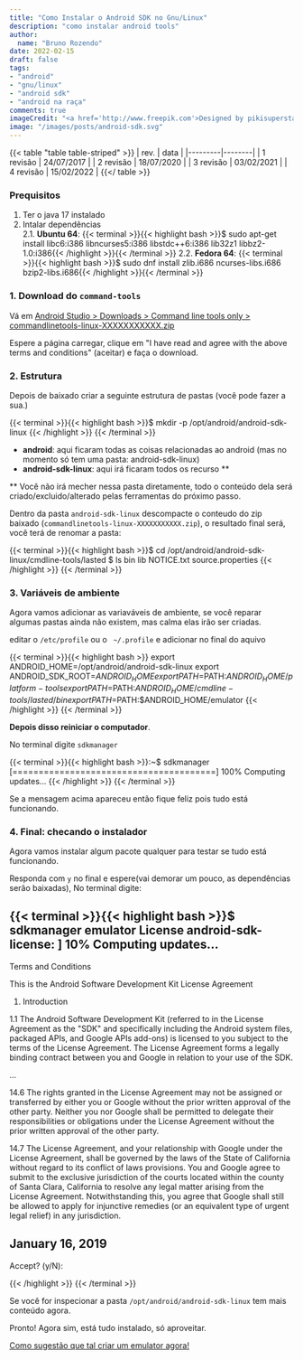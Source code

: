 ```yaml
---
title: "Como Instalar o Android SDK no Gnu/Linux"
description: "como instalar android tools"
author:
  name: "Bruno Rozendo"
date: 2022-02-15
draft: false
tags:
- "android"
- "gnu/linux"
- "android sdk"
- "android na raça"
comments: true
imageCredit: "<a href='http://www.freepik.com'>Designed by pikisuperstar / Freepik</a>"
image: "/images/posts/android-sdk.svg"
---
```



{{< table "table table-striped" >}}
| rev.  | data |
|---------|--------|
| 1 revisão      | 24/07/2017    |
| 2 revisão      | 18/07/2020    |
| 3 revisão      | 03/02/2021    |
| 4 revisão      | 15/02/2022    |
{{</ table >}}


### Prequisitos

 1. Ter o java 17 instalado
 2. Intalar dependências\
    2.1. __Ubuntu 64__:
    {{< terminal >}}{{< highlight bash >}}$ sudo apt-get install libc6:i386 libncurses5:i386 libstdc++6:i386 lib32z1 libbz2-1.0:i386{{< /highlight >}}{{< /terminal >}}
    2.2. __Fedora 64__:
    {{< terminal >}}{{< highlight bash >}}$ sudo dnf install zlib.i686 ncurses-libs.i686 bzip2-libs.i686{{< /highlight >}}{{< /terminal >}}


### 1. Download do `command-tools`


Vá em [Android Studio > Downloads > Command line tools only > commandlinetools-linux-XXXXXXXXXXX.zip](https://developer.android.com/studio#command-tools)

Espere a página carregar, clique em "I have read and agree with the above terms and conditions" (aceitar) e  faça o download.


### 2. Estrutura

Depois de baixado criar a seguinte estrutura de pastas (você pode fazer a sua.)


{{< terminal >}}{{< highlight bash >}}$ mkdir -p /opt/android/android-sdk-linux
{{< /highlight >}}
{{< /terminal >}}


 - __android__: aqui ficaram todas as coisas relacionadas ao android (mas no momento só tem uma pasta: android-sdk-linux)
 - __android-sdk-linux__: aqui irá ficaram todos os recurso **

** Você não irá mecher nessa pasta diretamente, todo o conteúdo dela será criado/excluido/alterado pelas ferramentas do próximo passo.



Dentro da pasta `android-sdk-linux` descompacte o conteudo do zip baixado (`commandlinetools-linux-XXXXXXXXXXX.zip`), o resultado final será, você terá de renomar a pasta:

{{< terminal >}}{{< highlight bash >}}$ cd /opt/android/android-sdk-linux/cmdline-tools/lasted
$ ls
bin  lib  NOTICE.txt  source.properties
{{< /highlight >}}
{{< /terminal >}}


### 3. Variáveis de ambiente


Agora vamos adicionar as variaváveis de ambiente, se você reparar algumas pastas ainda não existem, mas calma elas irão ser criadas.

editar o `/etc/profile` ou o ` ~/.profile` e adicionar no final do aquivo

{{< terminal >}}{{< highlight bash >}}
export ANDROID_HOME=/opt/android/android-sdk-linux
export ANDROID_SDK_ROOT=$ANDROID_HOME
export PATH=$PATH:$ANDROID_HOME/platform-tools
export PATH=$PATH:$ANDROID_HOME/cmdline-tools/lasted/bin
export PATH=$PATH:$ANDROID_HOME/emulator
{{< /highlight >}}
{{< /terminal >}}


__Depois disso reiniciar o computador__.



No terminal digite `sdkmanager`


{{< terminal >}}{{< highlight bash >}}:~$ sdkmanager
[=======================================] 100% Computing updates...
{{< /highlight >}}
{{< /terminal >}}



Se a mensagem acima apareceu então fique feliz pois tudo está funcionando.


### 4. Final: checando o instalador

Agora vamos instalar algum pacote qualquer para testar se tudo está funcionando.

Responda com `y` no final e espere(vai demorar um pouco, as dependências serão baixadas), No terminal digite:

{{< terminal >}}{{< highlight bash >}}$ sdkmanager emulator
License android-sdk-license:            ] 10% Computing updates...              
---------------------------------------
Terms and Conditions

This is the Android Software Development Kit License Agreement

1. Introduction

1.1 The Android Software Development Kit (referred to in the License Agreement as the "SDK" and specifically including the Android system files, packaged APIs, and Google APIs add-ons) is licensed to you subject to the terms of the License Agreement. The License Agreement forms a legally binding contract between you and Google in relation to your use of the SDK.

...

14.6 The rights granted in the License Agreement may not be assigned or transferred by either you or Google without the prior written approval of the other party. Neither you nor Google shall be permitted to delegate their responsibilities or obligations under the License Agreement without the prior written approval of the other party.

14.7 The License Agreement, and your relationship with Google under the License Agreement, shall be governed by the laws of the State of California without regard to its conflict of laws provisions. You and Google agree to submit to the exclusive jurisdiction of the courts located within the county of Santa Clara, California to resolve any legal matter arising from the License Agreement. Notwithstanding this, you agree that Google shall still be allowed to apply for injunctive remedies (or an equivalent type of urgent legal relief) in any jurisdiction.


January 16, 2019
---------------------------------------
Accept? (y/N):


{{< /highlight >}}
{{< /terminal >}}


Se você for inspecionar a pasta `/opt/android/android-sdk-linux` tem mais conteúdo agora.

Pronto! Agora sim, está tudo instalado, só aproveitar. 

[Como sugestão que tal criar um emulator agora!](https://brunorozendo.com/post/criar-avd-gnu-linux.html)
